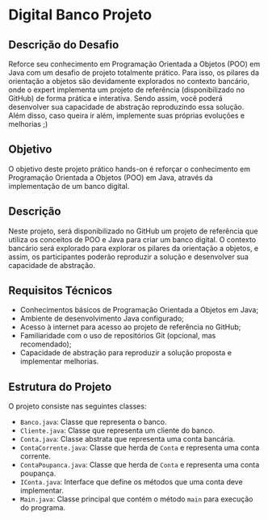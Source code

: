 # Digital Banco Projeto

## Descrição do Desafio
Reforce seu conhecimento em Programação Orientada a Objetos (POO) em Java com um desafio de projeto totalmente prático. Para isso, os pilares da orientação a objetos são devidamente explorados no contexto bancário, onde o expert implementa um projeto de referência (disponibilizado no GitHub) de forma prática e interativa. Sendo assim, você poderá desenvolver sua capacidade de abstração reproduzindo essa solução. Além disso, caso queira ir além, implemente suas próprias evoluções e melhorias ;)

## Objetivo
O objetivo deste projeto prático hands-on é reforçar o conhecimento em Programação Orientada a Objetos (POO) em Java, através da implementação de um banco digital.

## Descrição
Neste projeto, será disponibilizado no GitHub um projeto de referência que utiliza os conceitos de POO e Java para criar um banco digital. O contexto bancário será explorado para explorar os pilares da orientação a objetos, e assim, os participantes poderão reproduzir a solução e desenvolver sua capacidade de abstração.

## Requisitos Técnicos
- Conhecimentos básicos de Programação Orientada a Objetos em Java;
- Ambiente de desenvolvimento Java configurado;
- Acesso à internet para acesso ao projeto de referência no GitHub;
- Familiaridade com o uso de repositórios Git (opcional, mas recomendado);
- Capacidade de abstração para reproduzir a solução proposta e implementar melhorias.

## Estrutura do Projeto
O projeto consiste nas seguintes classes:

- `Banco.java`: Classe que representa o banco.
- `Cliente.java`: Classe que representa um cliente do banco.
- `Conta.java`: Classe abstrata que representa uma conta bancária.
- `ContaCorrente.java`: Classe que herda de `Conta` e representa uma conta corrente.
- `ContaPoupanca.java`: Classe que herda de `Conta` e representa uma conta poupança.
- `IConta.java`: Interface que define os métodos que uma conta deve implementar.
- `Main.java`: Classe principal que contém o método `main` para execução do programa.

